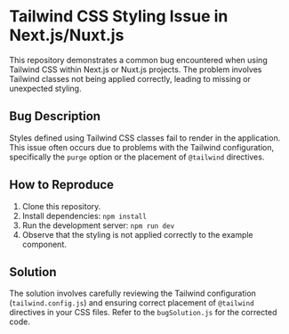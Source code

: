 # Tailwind CSS Styling Issue in Next.js/Nuxt.js

This repository demonstrates a common bug encountered when using Tailwind CSS within Next.js or Nuxt.js projects. The problem involves Tailwind classes not being applied correctly, leading to missing or unexpected styling.

## Bug Description

Styles defined using Tailwind CSS classes fail to render in the application. This issue often occurs due to problems with the Tailwind configuration, specifically the `purge` option or the placement of `@tailwind` directives.

## How to Reproduce

1. Clone this repository.
2. Install dependencies: `npm install`
3. Run the development server: `npm run dev`
4. Observe that the styling is not applied correctly to the example component.

## Solution

The solution involves carefully reviewing the Tailwind configuration (`tailwind.config.js`) and ensuring correct placement of `@tailwind` directives in your CSS files. Refer to the `bugSolution.js` for the corrected code.